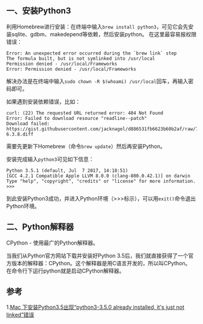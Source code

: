 ## 一、安装Python3

利用Homebrew进行安装：在终端中输入``brew install python3``，可见它会先安装sqlite、gdbm、makedepend等依赖，然后安装python。
在这里最容易报权限错误：
```
Error: An unexpected error occurred during the `brew link` step
The formula built, but is not symlinked into /usr/local
Permission denied - /usr/local/Frameworks
Error: Permission denied - /usr/local/Frameworks
```
解决办法是在终端中输入``sudo chown -R $(whoami) /usr/local``回车，再输入密码即可。

如果遇到安装依赖错误，比如：
```
curl: (22) The requested URL returned error: 404 Not Found
Error: Failed to download resource "readline--patch"
Download failed: https://gist.githubusercontent.com/jacknagel/d886531fb6623b60b2af/raw/746fc543e56bc37a26ccf05d2946a45176b0894e/readline-6.3.8.diff
```
需要先更新下Homebrew（命令``brew update``）然后再安装Python。

安装完成输入``python3``可见如下信息：
```
Python 3.5.1 (default, Jul  7 2017, 14:18:51) 
[GCC 4.2.1 Compatible Apple LLVM 8.0.0 (clang-800.0.42.1)] on darwin
Type "help", "copyright", "credits" or "license" for more information.
>>> 
```
到此安装Python3成功，并进入Python环境（>>>标示），可以用``exit()``命令退出Python环境。

## 二、Python解释器

CPython - 使用最广的Python解释器。

当我们从Python官方网站下载并安装好Python 3.5后，我们就直接获得了一个官方版本的解释器：CPython。这个解释器是用C语言开发的，所以叫CPython。
在命令行下运行python就是启动CPython解释器。


## 参考

1.[Mac 下安装Python3.5出现“python3-3.5.0 already installed, it's just not linked”错误](http://www.jianshu.com/p/dc4e0f1bfb3b)
